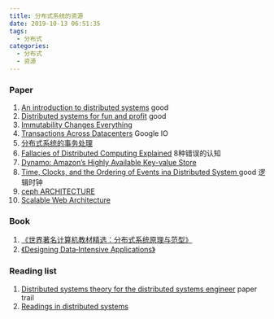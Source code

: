 ```yaml
---
title: 分布式系统的资源
date: 2019-10-13 06:51:35
tags:
  - 分布式
categories: 
  - 分布式
  - 资源
---
```

<p></p>
<!-- more -->

### Paper
1. [An introduction to distributed systems](https://github.com/aphyr/distsys-class) good
2. [Distributed systems for fun and profit](http://book.mixu.net/distsys/single-page.html) good
3. [Immutability Changes Everything](http://cidrdb.org/cidr2015/Papers/CIDR15_Paper16.pdf)
4. [Transactions Across Datacenters](https://snarfed.org/transactions_across_datacenters_io.html)  Google IO
5. [分布式系统的事务处理](https://coolshell.cn/articles/10910.html)
6. [Fallacies of Distributed Computing Explained](http://www.rgoarchitects.com/Files/fallacies.pdf) 8种错误的认知
7. [Dynamo: Amazon’s Highly Available Key-value Store ](https://www.allthingsdistributed.com/files/amazon-dynamo-sosp2007.pdf)
8. [Time, Clocks, and the Ordering of Events ina Distributed System ](https://www.microsoft.com/en-us/research/uploads/prod/2016/12/Time-Clocks-and-the-Ordering-of-Events-in-a-Distributed-System.pdf) good 逻辑时钟
9. [ceph ARCHITECTURE](https://docs.ceph.com/docs/jewel/architecture/)
10. [Scalable Web Architecture](http://nettee.github.io/posts/2016/Scalable-Web-Architecture-and-Distributed-Systems/)

### Book
1. [《世界著名计算机教材精选：分布式系统原理与范型》](https://item.jd.com/10079452.html)
2. [《Designing Data‑Intensive Applications》](http://www.antonfagerberg.com/files/intensive.pdf)

### Reading list
1. [Distributed systems theory for the distributed systems engineer](https://www.the-paper-trail.org/post/2014-08-09-distributed-systems-theory-for-the-distributed-systems-engineer/) paper trail
2. [Readings in distributed systems](http://christophermeiklejohn.com/distributed/systems/2013/07/12/readings-in-distributed-systems.html)
